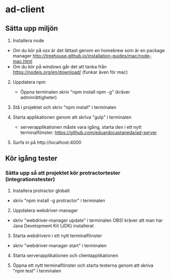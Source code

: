 # ad-client #

## Sätta upp miljön ##

1. Installera node
  * Om du kör på osx är det lättast genom en homebrew som är en package manager http://treehouse.github.io/installation-guides/mac/node-mac.html
  * Om du kör på windows går det att tanka från https://nodejs.org/en/download/ (funkar även för mac)

2. Uppdatera npm
    * Öppna terminalen skriv "npm install npm -g" (kräver adminrättigheter)

2. Stå i projektet och skriv "npm install" i terminalen

3. Starta applikationen genom att skriva "gulp" i terminalen
   * serverapplikationen måste vara igång, starta den i ett nytt terminalfönster: https://github.com/eduardocastaneda/ad-server

5. Surfa in på http://localhost:4000

## Kör igång tester ##

### Sätta upp så att projektet kör protractortester (integrationstester) ###

1. Installera protractor globalt
  * skriv "npm install -g protractor" i terminalen

2. Uppdatera webdriver-manager
  * skriv "webdriver-manager update" i terminalen 
  OBS! kräver att man har Java Development Kit (JDK) installerat

3. Starta webdrivern i ett nytt terminalfönster
  * skriv "webdriver-manager start" i terminalen

4. Starta serverapplikationen och clientapplikationen

5. Öppna ett nytt terminalfönster och starta testerna genom att skriva "npm test" i terminalen 



